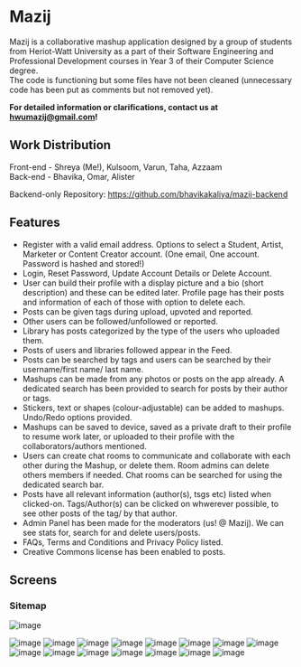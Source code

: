# Mazij
Mazij is a collaborative mashup application designed by a group of students from Heriot-Watt University as a part of their Software Engineering and Professional Development courses in Year 3 of their Computer Science degree.  
The code is functioning but some files have not been cleaned (unnecessary code has been put as comments but not removed yet).

**For detailed information or clarifications, contact us at hwumazij@gmail.com!**

## Work Distribution  
Front-end - Shreya (Me!), Kulsoom, Varun, Taha, Azzaam    
Back-end - Bhavika, Omar, Alister    
 
Backend-only Repository: https://github.com/bhavikakaliya/mazij-backend  

## Features   
- Register with a valid email address. Options to select a Student, Artist, Marketer or Content Creator account. (One email, One account. Password is hashed and stored!)  
- Login, Reset Password, Update Account Details or Delete Account.  
- User can build their profile with a display picture and a bio (short description) and these can be edited later. Profile page has their posts and information of each of those with option to delete each.  
- Posts can be given tags during upload, upvoted and reported.  
- Other users can be followed/unfollowed or reported.  
- Library has posts categorized by the type of the users who uploaded them.  
- Posts of users and libraries followed appear in the Feed.  
- Posts can be searched by tags and users can be searched by their username/first name/ last name.  
- Mashups can be made from any photos or posts on the app already. A dedicated search has been provided to search for posts by their author or tags.  
- Stickers, text or shapes (colour-adjustable) can be added to mashups. Undo/Redo options provided.  
- Mashups can be saved to device, saved as a private draft to their profile to resume work later, or uploaded to their profile with the collaborators/authors mentioned.  
- Users can create chat rooms to communicate and collaborate with each other during the Mashup, or delete them. Room admins can delete others members if needed. Chat rooms can be searched for using the dedicated search bar.  
- Posts have all relevant information (author(s), tsgs etc) listed when clicked-on. Tags/Author(s) can be clicked on whwerever possible, to see other posts of the tag/ by that author.  
- Admin Panel has been made for the moderators (us! @ Mazij). We can see stats for, search for and delete users/posts.  
- FAQs, Terms and Conditions and Privacy Policy listed.  
- Creative Commons license has been enabled to posts.  

## Screens

### Sitemap
![image](https://user-images.githubusercontent.com/71402153/176512028-3f3ddd8d-7818-46c4-8988-86dd5a08933c.png)

![image](https://user-images.githubusercontent.com/71402153/176512377-967a6dac-b434-41cd-9eac-dbd2d1618191.png)
![image](https://user-images.githubusercontent.com/71402153/176512470-d9b04a20-9ccb-46f9-a24b-4c7514fd5783.png)
![image](https://user-images.githubusercontent.com/71402153/176512443-2b89e46c-eec1-458c-b6f4-c50afa82457a.png)
![image](https://user-images.githubusercontent.com/71402153/176512423-9892aeec-28ef-489c-bb0f-8b42c53a9064.png)
![image](https://user-images.githubusercontent.com/71402153/176512543-b94efb93-2e3f-4091-8872-99a0cc330ad8.png)
![image](https://user-images.githubusercontent.com/71402153/176512659-73d52a00-e223-46db-951b-48b8d948df05.png)
![image](https://user-images.githubusercontent.com/71402153/176512766-2bc4bce3-078a-4ffc-996b-086b3b090fe3.png)
![image](https://user-images.githubusercontent.com/71402153/176512794-fb39fa27-a506-4d5e-893f-354de9127daa.png)
![image](https://user-images.githubusercontent.com/71402153/176512612-1c08fa30-f2ed-4092-b610-78a463b0a5c6.png)
![image](https://user-images.githubusercontent.com/71402153/176512693-b11d3035-72c3-460d-8f9b-3477678fd634.png)
![image](https://user-images.githubusercontent.com/71402153/176512717-66d42606-822c-4087-abb8-781b75fd2b45.png)
![image](https://user-images.githubusercontent.com/71402153/176512872-9727e37f-2455-44b5-be14-8d983eab3b20.png)
![image](https://user-images.githubusercontent.com/71402153/176512887-ebd6edf7-7207-4efd-8ea0-3f22d4793175.png)
![image](https://user-images.githubusercontent.com/71402153/176513089-f7266f1d-5887-4130-b44b-bb5b079f26f9.png)
![image](https://user-images.githubusercontent.com/71402153/176513140-023cbe50-1038-4b91-bec9-3d16e4d37aa7.png)

